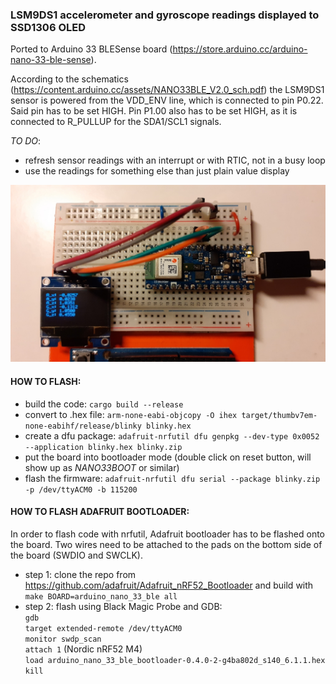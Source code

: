 ### LSM9DS1 accelerometer and gyroscope readings displayed to SSD1306 OLED

Ported to Arduino 33 BLESense board (https://store.arduino.cc/arduino-nano-33-ble-sense). 

According to the schematics (https://content.arduino.cc/assets/NANO33BLE_V2.0_sch.pdf) the LSM9DS1 sensor is powered from the VDD_ENV line, which is connected to pin P0.22. Said pin has to be set HIGH. Pin P1.00 also has to be set HIGH, as it is connected to R_PULLUP for the SDA1/SCL1 signals. 

_TO DO_:
* refresh sensor readings with an interrupt or with RTIC, not in a busy loop
* use the readings for something else than just plain value display


![BLESense](BLESense_LSM9DS1.jpg)

#### HOW TO FLASH:

* build the code: ```cargo build --release```
* convert to .hex file: ```arm-none-eabi-objcopy -O ihex target/thumbv7em-none-eabihf/release/blinky blinky.hex```
* create a dfu package: ```adafruit-nrfutil dfu genpkg --dev-type 0x0052 --application blinky.hex blinky.zip```
* put the board into bootloader mode (double click on reset button, will show up as _NANO33BOOT_ or similar)
* flash the firmware: ```adafruit-nrfutil dfu serial --package blinky.zip -p /dev/ttyACM0 -b 115200```


#### HOW TO FLASH ADAFRUIT BOOTLOADER:

In order to flash code with nrfutil, Adafruit bootloader has to be flashed onto the board. Two wires need to be attached to the pads on the bottom side of the board (SWDIO and SWCLK).

* step 1: clone the repo from https://github.com/adafruit/Adafruit_nRF52_Bootloader
and build with `make BOARD=arduino_nano_33_ble all`
* step 2: flash using Black Magic Probe and GDB: \
`gdb` \
`target extended-remote /dev/ttyACM0` \
`monitor swdp_scan` \
`attach 1` (Nordic nRF52 M4) \
`load arduino_nano_33_ble_bootloader-0.4.0-2-g4ba802d_s140_6.1.1.hex` \
`kill`